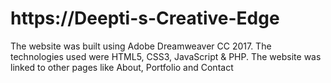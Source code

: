 # https://Deepti-s-Creative-Edge
The website was built using Adobe Dreamweaver CC 2017. The technologies used were HTML5, CSS3, JavaScript &amp; PHP. The website was linked to other pages like About, Portfolio and Contact
